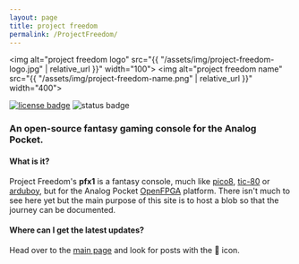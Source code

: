 ```yaml
---
layout: page
title: project freedom
permalink: /ProjectFreedom/
---
```


<img alt="project freedom logo" src="{{ "/assets/img/project-freedom-logo.jpg" | relative_url }}" width="100"> 
<img alt="project freedom name" src="{{ "/assets/img/project-freedom-name.png" | relative_url }}" width="400"> 

<a href="https://spdx.org/licenses/GPL-3.0-or-later.html" target="_blank"><img alt="license badge" src="https://img.shields.io/badge/license-GPLv3.0-orange"></a>
<img alt="status badge" src="https://img.shields.io/badge/phase-research-green">    

### An open-source fantasy gaming console for the Analog Pocket.

#### What is it?

Project Freedom's **pfx1** is a fantasy console, much like [pico8](https://www.lexaloffle.com/pico-8.php), [tic-80](https://tic80.com) or [arduboy](https://www.arduboy.com), but for the Analog Pocket [OpenFPGA](https://www.analogue.co/developer) platform. There isn't much to see here yet but the main purpose of this site is to host a blob so that the journey can be documented.

#### Where can I get the latest updates?

Head over to the [main page](/) and look for posts with the 👾 icon.